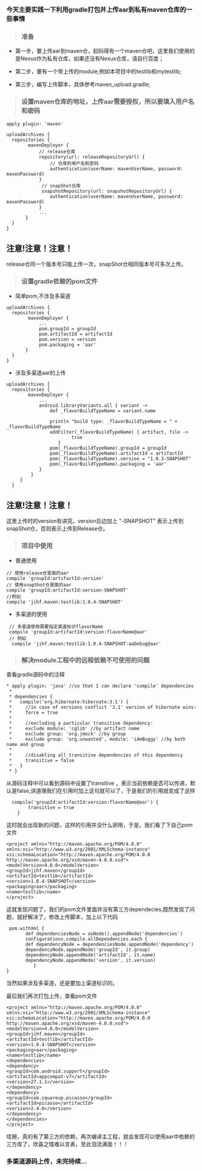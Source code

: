 ### 今天主要实践一下利用gradle打包并上传aar到私有maven仓库的一些事情

> ### 准备
- 第一步，要上传aar到maven仓，起码得有一个maven仓吧，这里我们使用的是Nexus作为私有仓库，如果还没有Nexus仓库，请自行百度；

- 第二步，要有一个带上传的module,例如本项目中的testlib和mytestlib;

- 第三步，编写上传脚本，具体参考maven_upload.gradle;


> ### 设置maven仓库的地址，上传aar需要授权，所以要填入用户名和密码
```
apply plugin: 'maven'

uploadArchives {
  repositories {
        mavenDeployer {
            // release仓库
            repository(url: releaseRepositoryUrl) {
                // 仓库的用户名和密码
                authentication(userName: mavenUserName, password: mavenPassword)
            }
             // snapShot仓库
             snapshotRepository(url: snapshotRepositoryUrl) {
                authentication(userName: mavenUserName, password: mavenPassword)
            }
            ...
       }
  }
}
```
## 注意!注意！注意！      
release仓同一个版本号只能上传一次，snapShot仓相同版本号可多次上传。

> ### 设置gradle依赖的pom文件
- 简单pom,不涉及多渠道
```
uploadArchives {
  repositories {
        mavenDeployer {
            ...
            pom.groupId = groupId
            pom.artifactId = artifactId
            pom.version = version
            pom.packaging = 'aar'
       }
  }
}
```

- 涉及多渠道aar的上传
```
uploadArchives {
  repositories {
        mavenDeployer {
            ...
            android.libraryVariants.all { variant ->
                def _flavorBuildTypeName = variant.name

                println "build type: _flavorBuildTypeName = " + _flavorBuildTypeName
                addFilter(_flavorBuildTypeName) { artifact, file ->
                        true
                   }
                pom(_flavorBuildTypeName).groupId = groupId
                pom(_flavorBuildTypeName).artifactId = artifactId
                pom(_flavorBuildTypeName).version = "1.0.3-SNAPSHOT"
                pom(_flavorBuildTypeName).packaging = 'aar'
            }
         }
     }
  }
```
## 注意!注意！注意！
 这里上传时的version有讲究，version后边加上 "-SNAPSHOT" 表示上传到snapShot仓，否则表示上传到Release仓。

> ### 项目中使用
- 普通使用
```
// 使用release仓里面的aar
compile 'groupId:artifactId:version'
// 使用snapShot仓里面的aar
compile 'groupId:artifactId:version-SNAPSHOT'
//例如
compile 'jihf.maven:testlib:1.0.4-SNAPSHOT'
```
- 多渠道的使用
```
 // 多渠道使用需要指定渠道标识flavorName
 compile 'groupId:artifactId:version:flavorName@aar'
 // 例如
  compile 'jihf.maven:testlib:1.0.4-SNAPSHOT:aaDebug@aar'
```

> ### 解决module工程中的远程依赖不可使用的问题
查看gradle源码中的注释
```
* apply plugin: 'java' //so that I can declare 'compile' dependencies
 *
 * dependencies {
 *   compile('org.hibernate:hibernate:3.1') {
 *     //in case of versions conflict '3.1' version of hibernate wins:
 *     force = true
 *
 *     //excluding a particular transitive dependency:
 *     exclude module: 'cglib' //by artifact name
 *     exclude group: 'org.jmock' //by group
 *     exclude group: 'org.unwanted', module: 'iAmBuggy' //by both name and group
 *
 *     //disabling all transitive dependencies of this dependency
 *     transitive = false
 *   }
 * }
```

从源码注释中可以看到源码中设置了transitive ，表示当前依赖是否可以传递，默认是false,讲道理我们在引用时加上这句就可以了，于是我们的引用就变成了这样
```
  compile('groupId:artifactId:version:flavorName@aar') {
        transitive = true
    }
```

这时就会出现新的问题，这样的引用并没什么卵用，于是，我们看了下自己pom文件
```
<project xmlns="http://maven.apache.org/POM/4.0.0" xmlns:xsi="http://www.w3.org/2001/XMLSchema-instance" xsi:schemaLocation="http://maven.apache.org/POM/4.0.0 http://maven.apache.org/xsd/maven-4.0.0.xsd">
<modelVersion>4.0.0</modelVersion>
<groupId>jihf.maven</groupId>
<artifactId>testlib</artifactId>
<version>1.0.4-SNAPSHOT</version>
<packaging>aar</packaging>
<name>testlib</name>
</project>
```
这就发现问题了，我们的pom文件里面并没有第三方dependecies,既然发现了问题，就好解决了，修改上传脚本，加上以下代码

```
 pom.withXml {
       def dependenciesNode = asNode().appendNode('dependencies')
       configurations.compile.allDependencies.each {
       def dependencyNode = dependenciesNode.appendNode('dependency')
       dependencyNode.appendNode('groupId', it.group)
       dependencyNode.appendNode('artifactId', it.name)
       dependencyNode.appendNode('version', it.version)
          }
}
```
当然如果涉及多渠道，还是要加上渠道标识的。

最后我们再次打包上传，查看pom文件
```
<project xmlns="http://maven.apache.org/POM/4.0.0" xmlns:xsi="http://www.w3.org/2001/XMLSchema-instance" xsi:schemaLocation="http://maven.apache.org/POM/4.0.0 http://maven.apache.org/xsd/maven-4.0.0.xsd">
<modelVersion>4.0.0</modelVersion>
<groupId>jihf.maven</groupId>
<artifactId>testlib</artifactId>
<version>1.0.4-SNAPSHOT</version>
<packaging>aar</packaging>
<name>testlib</name>
<dependencies>
<dependency>
<groupId>com.android.support</groupId>
<artifactId>appcompat-v7</artifactId>
<version>27.1.1</version>
</dependency>
<dependency>
<groupId>com.squareup.picasso</groupId>
<artifactId>picasso</artifactId>
<version>2.4.0</version>
</dependency>
</dependencies>
</project>
```
哇擦，真的有了第三方的依赖，再次编译主工程，就会发现可以使用aar中依赖的三方库了，欣喜之情难以言表，至此泪流满面！！！

### 多渠道源码上传，未完待续...









